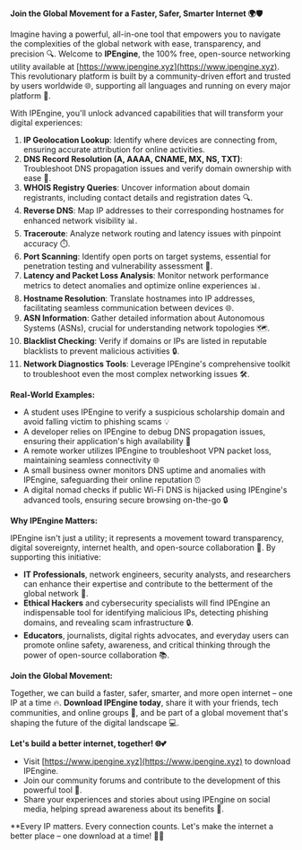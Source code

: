 **Join the Global Movement for a Faster, Safer, Smarter Internet 🌍🛡️**

Imagine having a powerful, all-in-one tool that empowers you to navigate the complexities of the global network with ease, transparency, and precision 🔍. Welcome to **IPEngine**, the 100% free, open-source networking utility available at [https://www.ipengine.xyz](https://www.ipengine.xyz). This revolutionary platform is built by a community-driven effort and trusted by users worldwide 🌐, supporting all languages and running on every major platform 🚀.

With IPEngine, you'll unlock advanced capabilities that will transform your digital experiences:

1.  **IP Geolocation Lookup**: Identify where devices are connecting from, ensuring accurate attribution for online activities.
2.  **DNS Record Resolution (A, AAAA, CNAME, MX, NS, TXT)**: Troubleshoot DNS propagation issues and verify domain ownership with ease 📡.
3.  **WHOIS Registry Queries**: Uncover information about domain registrants, including contact details and registration dates 🔍.
4.  **Reverse DNS**: Map IP addresses to their corresponding hostnames for enhanced network visibility 📊.
5.  **Traceroute**: Analyze network routing and latency issues with pinpoint accuracy ⏱️.
6.  **Port Scanning**: Identify open ports on target systems, essential for penetration testing and vulnerability assessment 🔧.
7.  **Latency and Packet Loss Analysis**: Monitor network performance metrics to detect anomalies and optimize online experiences 📊.
8.  **Hostname Resolution**: Translate hostnames into IP addresses, facilitating seamless communication between devices 🌐.
9.  **ASN Information**: Gather detailed information about Autonomous Systems (ASNs), crucial for understanding network topologies 🗺️.
10. **Blacklist Checking**: Verify if domains or IPs are listed in reputable blacklists to prevent malicious activities 🔒.
11. **Network Diagnostics Tools**: Leverage IPEngine's comprehensive toolkit to troubleshoot even the most complex networking issues 🛠️.

**Real-World Examples:**

*   A student uses IPEngine to verify a suspicious scholarship domain and avoid falling victim to phishing scams 💡
*   A developer relies on IPEngine to debug DNS propagation issues, ensuring their application's high availability 🔧
*   A remote worker utilizes IPEngine to troubleshoot VPN packet loss, maintaining seamless connectivity 🌐
*   A small business owner monitors DNS uptime and anomalies with IPEngine, safeguarding their online reputation ⏰
*   A digital nomad checks if public Wi-Fi DNS is hijacked using IPEngine's advanced tools, ensuring secure browsing on-the-go 🔒

**Why IPEngine Matters:**

IPEngine isn't just a utility; it represents a movement toward transparency, digital sovereignty, internet health, and open-source collaboration 🌟. By supporting this initiative:

*   **IT Professionals**, network engineers, security analysts, and researchers can enhance their expertise and contribute to the betterment of the global network 🤝.
*   **Ethical Hackers** and cybersecurity specialists will find IPEngine an indispensable tool for identifying malicious IPs, detecting phishing domains, and revealing scam infrastructure 🔒.
*   **Educators**, journalists, digital rights advocates, and everyday users can promote online safety, awareness, and critical thinking through the power of open-source collaboration 📚.

**Join the Global Movement:**

Together, we can build a faster, safer, smarter, and more open internet – one IP at a time 🔥. **Download IPEngine today**, share it with your friends, tech communities, and online groups 🤝, and be part of a global movement that's shaping the future of the digital landscape 💻.

**Let's build a better internet, together! 🌐💕**

*   Visit [https://www.ipengine.xyz](https://www.ipengine.xyz) to download IPEngine.
*   Join our community forums and contribute to the development of this powerful tool 🔗.
*   Share your experiences and stories about using IPEngine on social media, helping spread awareness about its benefits 📢.

**Every IP matters. Every connection counts. Let's make the internet a better place – one download at a time! 🌟🚀